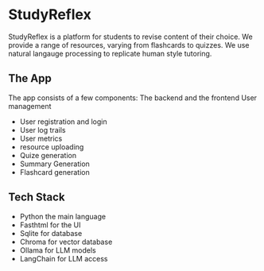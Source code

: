 # StudyReflex

StudyReflex is a platform for students to revise content of their choice. We provide a range of resources, varying from flashcards to quizzes. We use natural langauge processing to replicate human style tutoring.

## The App

The app consists of a few components: The backend and the frontend
User management
  * User registration and login
  * User log trails
  * User metrics
  * resource uploading
  * Quize generation
  * Summary Generation
  * Flashcard generation 

## Tech Stack
* Python the main language
* Fasthtml for the UI
* Sqlite for database
* Chroma for vector database
* Ollama for LLM models
* LangChain for LLM access












